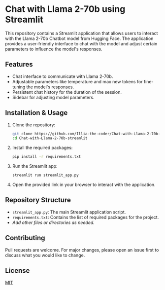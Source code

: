 
# Chat with Llama 2-70b using Streamlit

This repository contains a Streamlit application that allows users to interact with the Llama 2-70b Chatbot model from Hugging Face. The application provides a user-friendly interface to chat with the model and adjust certain parameters to influence the model's responses.



## Features

- Chat interface to communicate with Llama 2-70b.
- Adjustable parameters like temperature and max new tokens for fine-tuning the model's responses.
- Persistent chat history for the duration of the session.
- Sidebar for adjusting model parameters.

## Installation & Usage

1. Clone the repository:
   ```bash
   git clone https://github.com/Illia-the-coder/Chat-with-Llama-2-70b-streamlit.git
   cd Chat-with-Llama-2-70b-streamlit
   ```

2. Install the required packages:
   ```bash
   pip install -r requirements.txt
   ```

3. Run the Streamlit app:
   ```bash
   streamlit run streamlit_app.py
   ```

4. Open the provided link in your browser to interact with the application.

## Repository Structure

- `streamlit_app.py`: The main Streamlit application script.
- `requirements.txt`: Contains the list of required packages for the project.
- *Add other files or directories as needed.*

## Contributing

Pull requests are welcome. For major changes, please open an issue first to discuss what you would like to change.

## License

[MIT](https://choosealicense.com/licenses/mit/)

